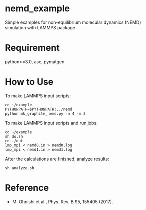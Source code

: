 # nemd_example

Simple examples for non-equilibrium molecular dynamics (NEMD) simulation with LAMMPS package

# Requirement

python>=3.0, ase, pymatgen

# How to Use

To make LAMMPS input scripts:

``` discriptions
cd ~/example
PYTHONPATH=$PYTHONPATH:../nemd
python mk_graphite_nemd.py -n 4 -m 3
```

To make LAMMPS input scripts and run jobs:

``` simple way
cd ~/example
sh do.sh
cd ./out
lmp_mpi < nemd0.in > nemd0.log
lmp_mpi < nemd1.in > nemd1.log
```

After the calculations are finished, analyze results:

```
sh analyze.sh
```

# Reference

* M. Ohnishi et al., Phys. Rev. B 95, 155405 (2017).

